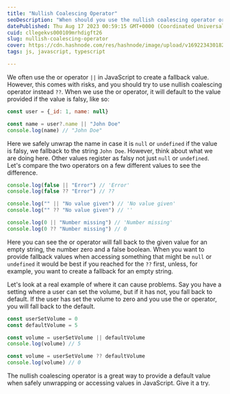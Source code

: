 ```yaml
---
title: "Nullish Coalescing Operator"
seoDescription: "When should you use the nullish coalescing operator or the or operator in JavaScript?"
datePublished: Thu Aug 17 2023 00:59:15 GMT+0000 (Coordinated Universal Time)
cuid: cllegekvs000109mrhdigft26
slug: nullish-coalescing-operator
cover: https://cdn.hashnode.com/res/hashnode/image/upload/v1692234301828/08697b64-0b3b-4cce-954f-b54e329a108a.png
tags: js, javascript, typescript

---
```


We often use the or operator `||` in JavaScript to create a fallback value. However, this comes with risks, and you should try to use nullish coalescing operator instead `??`. When we use the or operator, it will default to the value provided if the value is falsy, like so:

```javascript
const user = {_id: 1, name: null}

const name = user?.name || "John Doe"
console.log(name) // "John Doe"
```

Here we safely unwrap the name in case it is `null` or `undefined` if the value is falsy, we fallback to the string `John Doe`. However, think about what we are doing here. Other values register as falsy not just `null` or `undefined`. Let's compare the two operators on a few different values to see the difference.

```javascript
console.log(false || "Error") // 'Error'
console.log(false ?? "Error") // ??

console.log("" || "No value given") // 'No value given'
console.log("" ?? "No value given") // ''

console.log(0 || "Number missing") // 'Number missing'
console.log(0 ?? "Number missing") // 0
```

Here you can see the or operator will fall back to the given value for an empty string, the number zero and a false boolean. When you want to provide fallback values when accessing something that might be `null` or `undefined` it would be best if you reached for the `??` first, unless, for example, you want to create a fallback for an empty string.

Let's look at a real example of where it can cause problems. Say you have a setting where a user can set the volume, but if it has not, you fall back to default. If the user has set the volume to zero and you use the or operator, you will fall back to the default.

```javascript
const userSetVolume = 0
const defaultVolume = 5

const volume = userSetVolume || defaultVolume
console.log(volume) // 5

const volume = userSetVolume ?? defaultVolume
console.log(volume) // 0
```

The nullish coalescing operator is a great way to provide a default value when safely unwrapping or accessing values in JavaScript. Give it a try.